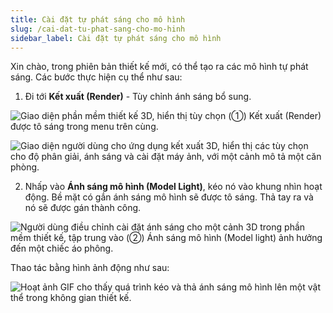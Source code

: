 ```yaml
---
title: Cài đặt tự phát sáng cho mô hình
slug: /cai-dat-tu-phat-sang-cho-mo-hinh
sidebar_label: Cài đặt tự phát sáng cho mô hình
---
```


Xin chào, trong phiên bản thiết kế mới, có thể tạo ra các mô hình tự phát sáng.  Các bước thực hiện cụ thể như sau:

1. Đi tới **Kết xuất (Render)** - Tùy chỉnh ánh sáng bổ sung.

![Giao diện phần mềm thiết kế 3D, hiển thị tùy chọn (①) Kết xuất (Render) được tô sáng trong menu trên cùng.](https://storage.googleapis.com/jegavn_kb/images/8daf473a-59e5-49f6-95c6-2355e42c2560.png)

![Giao diện người dùng cho ứng dụng kết xuất 3D, hiển thị các tùy chọn cho độ phân giải, ánh sáng và cài đặt máy ảnh, với một cảnh mô tả một căn phòng.](https://storage.googleapis.com/jegavn_kb/images/8bda1c9b-2df8-4d3d-874c-3c435d7a27f3.png)

2. Nhấp vào **Ánh sáng mô hình (Model Light)**, kéo nó vào khung nhìn hoạt động. Bề mặt có gắn ánh sáng mô hình sẽ được tô sáng. Thả tay ra và nó sẽ được gán thành công.

![Người dùng điều chỉnh cài đặt ánh sáng cho một cảnh 3D trong phần mềm thiết kế, tập trung vào (②) Ánh sáng mô hình (Model light) ảnh hưởng đến một chiếc áo phông.](https://storage.googleapis.com/jegavn_kb/images/541ea0ab-ae28-4df1-b09f-262bdb638f1d.png)

Thao tác bằng hình ảnh động như sau:

![Hoạt ảnh GIF cho thấy quá trình kéo và thả ánh sáng mô hình lên một vật thể trong không gian thiết kế.](https://storage.googleapis.com/jegavn_kb/images/b2126628-2daa-4d9c-991a-cb6d5dcfeeb6.gif)